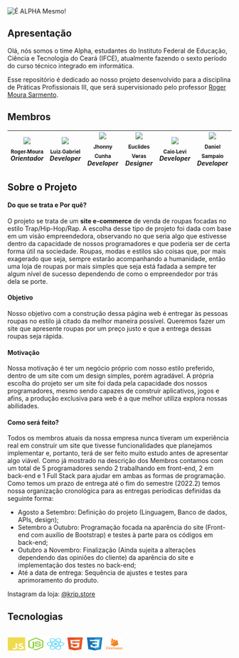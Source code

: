 <img title=" É ALPHA Mesmo!" src="https://user-images.githubusercontent.com/81436149/202253882-23603877-a995-4fff-aec8-9fe5b558ff39.png">

## Apresentação
Olá, nós somos o time Alpha, estudantes do Instituto Federal de Educação, Ciência e Tecnologia do Ceará (IFCE), atualmente fazendo o sexto período do curso técnico integrado em informática.</p>

Esse repositório é dedicado ao nosso projeto desenvolvido para a disciplina de Práticas Profissionais III, que será supervisionado pelo professor [Roger Moura Sarmento](https://github.com/rogermsarmento).

## Membros
| [<img src="https://avatars.githubusercontent.com/u/40036396?v=4" width=115> <br><sub>Roger Moura</sub>](https://github.com/rogermsarmento) <br> <i>Orientador</i> | [<img src="https://avatars.githubusercontent.com/u/81436149?v=4" width=115> <br><sub>Luiz Gabriel</sub>](https://github.com/eholuizao) <br> <i>Developer</i> |  [<img src="https://avatars.githubusercontent.com/u/87949563?v=4" width=115> <br> <sub>Jhonny Cunha</sub>](https://github.com/jhonnycs) <br> <i>Developer</i> | [<img src="https://avatars.githubusercontent.com/u/89039501?v=4" width=115><br> <sub>Euclides Veras</sub>](https://github.com/EuclidesCunha0) <br> <i>Designer</i> | [<img src="https://avatars.githubusercontent.com/u/89220752?v=4" width=115><br><sub>Caio Levi</sub>](https://github.com/caiolevimc) <br> <i>Developer</i> | [<img src="https://avatars.githubusercontent.com/u/112483118?v=4" width=115><br><sub>Daniel Sampaio</sub>](https://github.com/DanielSSPP) <br> <i>Developer</i> |
| :---: | :---: | :---: | :---: | :---: | :---: |

## Sobre o Projeto

#### Do que se trata e Por quê?

O projeto se trata de um **site e-commerce** de venda de roupas focadas no estilo Trap/Hip-Hop/Rap.
A escolha desse tipo de projeto foi dada com base em um visão empreendedora, observando no que seria algo que estivesse dentro da capacidade de nossos programadores e que poderia ser de certa forma útil na sociedade. Roupas, modas e estilos são coisas que, por mais exagerado que seja, sempre estarão acompanhando a humanidade, então uma loja de roupas por mais simples que seja está fadada a sempre ter algum nível de sucesso dependendo de como o empreendedor por trás dela se porte.

#### Objetivo

Nosso objetivo com a construção dessa página web é entregar às pessoas roupas no estilo já citado da melhor maneira possível. Queremos fazer um site que apresente roupas por um preço justo e que a entrega dessas roupas seja rápida.

#### Motivação

Nossa motivação é ter um negócio próprio com nosso estilo preferido, dentro de um site com um design simples, porém agradável. A própria escolha do projeto ser um site foi dada pela capacidade dos nossos programadores, mesmo sendo capazes de construir aplicativos, jogos e afins, a produção exclusiva para web é a que melhor utiliza explora nossas abilidades.

#### Como será feito?

Todos os membros atuais da nossa empresa nunca tiveram um experiência real em construir um site que tivesse funcionalidades que planejamos implementar e, portanto, terá de ser feito muito estudo antes de apresentar algo viável.
Como já mostrado na descrição dos Membros contamos com um total de 5 programadores sendo 2 trabalhando em front-end, 2 em back-end e 1 Full Stack para ajudar em ambas as formas de programação. Como temos um prazo de entrega até o fim do semestre (2022.2) temos nossa organização cronológica para as entregas períodicas definidas da seguinte forma:

- Agosto a Setembro: Definição do projeto (Linguagem, Banco de dados, APIs, design);
- Setembro a Outubro: Programação focada na aparência do site (Front-end com auxílio de Bootstrap) e testes à parte para os códigos em back-end;
- Outubro a Novembro: Finalização (Ainda sujeita a alterações dependendo das opiniôes do cliente) da aparência do site e implementação dos testes no back-end;
- Até a data de entrega: Sequência de ajustes e testes para aprimoramento do produto.

Instagram da loja: [@krip.store](https://www.instagram.com/krip.store/)

## Tecnologias

<div style="display: inline_block"><br>
  <img title="javascript" align="center" height="30" width="40" src="https://raw.githubusercontent.com/devicons/devicon/master/icons/javascript/javascript-plain.svg">
  <img title="nodejs" align="center" height="30" width="40" src="https://raw.githubusercontent.com/devicons/devicon/master/icons/nodejs/nodejs-original.svg">
  <img title="react" align="center" height="30" width="40" src="https://raw.githubusercontent.com/devicons/devicon/master/icons/react/react-original.svg">
  <img title="html5" align="center" height="30" width="40" src="https://raw.githubusercontent.com/devicons/devicon/master/icons/html5/html5-original.svg">
  <img title="css3" align="center" height="30" width="40" src="https://raw.githubusercontent.com/devicons/devicon/master/icons/css3/css3-original.svg">
  <img title="firebase" align="center" height="30" width="40" src="https://github.com/devicons/devicon/blob/master/icons/firebase/firebase-plain-wordmark.svg">

</div>
